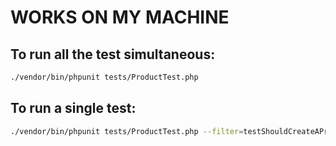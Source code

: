# WORKS ON MY MACHINE

## To run all the test simultaneous:
```bash
./vendor/bin/phpunit tests/ProductTest.php
```

## To run a single test:
```bash
./vendor/bin/phpunit tests/ProductTest.php --filter=testShouldCreateAProduc
```